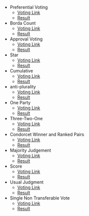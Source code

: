 * Preferential Voting
    * [Voting Link](https://vote.sarda.dev/preferential_voting/b8218839-c166-41aa-b7f9-f7c9004ce5b0)
    * [Result](https://vote.sarda.dev/preferential_voting/b8218839-c166-41aa-b7f9-f7c9004ce5b0/results)
* Borda Count
    * [Voting Link](https://vote.sarda.dev/borda_count/bccefdad-a700-4a7a-92db-ddecafbb9a77)
    * [Result](https://vote.sarda.dev/borda_count/bccefdad-a700-4a7a-92db-ddecafbb9a77/results)
* Approval Voting
    * [Voting Link](https://vote.sarda.dev/approval/3c1f37fc-fcb3-4435-a08b-fe6f2166d882)
    * [Result](https://vote.sarda.dev/approval/3c1f37fc-fcb3-4435-a08b-fe6f2166d882/results)
* Star 
    * [Voting Link](https://vote.sarda.dev/star/2738bfcd-b975-48e9-b01b-c80c9bb989d6)
    * [Result](https://vote.sarda.dev/star/2738bfcd-b975-48e9-b01b-c80c9bb989d6/results)
* Cumulative
    * [Voting Link](https://vote.sarda.dev/cumulative/0c8ea51b-b697-424f-9911-323046b246d0)
    * [Result](https://vote.sarda.dev/cumulative/0c8ea51b-b697-424f-9911-323046b246d0/results)
* anti-plurality
    * [Voting Link](https://vote.sarda.dev/anti_plurality/6e05059e-5696-4919-bda1-3a194dfc2320)
    * [Result](https://vote.sarda.dev/anti_plurality/6e05059e-5696-4919-bda1-3a194dfc2320/results)
* One Party
    * [Voting Link](https://vote.sarda.dev/single_party/43a77759-ec3c-4b7b-a812-9d4607d23e9a)
    * [Result](https://vote.sarda.dev/single_party/43a77759-ec3c-4b7b-a812-9d4607d23e9a/results)
* Three-Two-One
    * [Voting Link](https://vote.sarda.dev/three_two_one/e00fe573-47f1-4eda-a05f-f244cc6b3f01)
    * [Result](https://vote.sarda.dev/three_two_one/e00fe573-47f1-4eda-a05f-f244cc6b3f01/results)
* Condorcet Winner and Ranked Pairs
    * [Voting Link](https://vote.sarda.dev/condorcet_method/828a350d-51d6-458b-963c-ce6e9bc289fd)
    * [Result](https://vote.sarda.dev/condorcet_method/828a350d-51d6-458b-963c-ce6e9bc289fd/results)
* Majority Judgement
    * [Voting Link](https://vote.sarda.dev/majority_judgment/21486f76-cd45-4763-b6ad-e2428f90ad6e)
    * [Result](https://vote.sarda.dev/majority_judgment/21486f76-cd45-4763-b6ad-e2428f90ad6e/results)
* Score
    * [Voting Link](https://vote.sarda.dev/score/336d50a3-19e5-4f6f-bb28-48e2c6174ab0)
    * [Result](https://vote.sarda.dev/score/336d50a3-19e5-4f6f-bb28-48e2c6174ab0/results)
* Usual Judgment
    * [Voting Link](https://vote.sarda.dev/usual_judgment/42b2600d-1a70-40c0-a030-c77745ee5877)
    * [Result](https://vote.sarda.dev/usual_judgment/42b2600d-1a70-40c0-a030-c77745ee5877/results)
* Single Non Transferable Vote
    * [Voting Link](https://vote.sarda.dev/single_non_transferable/7681a9bb-bb74-4496-905f-8e32bd22be9b)
    * [Result](https://vote.sarda.dev/single_non_transferable/7681a9bb-bb74-4496-905f-8e32bd22be9b/results)
